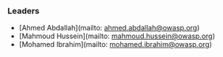 ### Leaders
* [Ahmed Abdallah](mailto: ahmed.abdallah@owasp.org)
* [Mahmoud Hussein](mailto: mahmoud.hussein@owasp.org)
* [Mohamed Ibrahim](mailto: mohamed.ibrahim@owasp.org)
